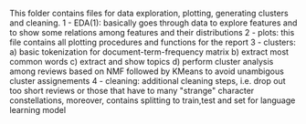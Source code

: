 This folder contains files for data exploration, plotting, generating clusters and cleaning.
1 - EDA(1): basically goes through data to explore features and to show some relations among features and their distributions
2 - plots: this file contains all plotting procedures and functions for the report
3 - clusters: a) basic tokenization for document-term-frequency matrix b) extract most common words c) extract and show topics d) perform cluster analysis among reviews based on NMF followed by KMeans to avoid unambigous cluster assignements
4 - cleaning: additional cleaning steps, i.e. drop out too short reviews or those that have to many "strange" character constellations, moreover, contains splitting to train,test and set for language learning model 

